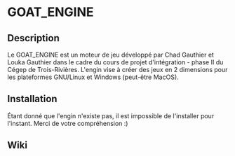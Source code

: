 # GOAT_ENGINE

## Description
Le GOAT_ENGINE est un moteur de jeu développé par Chad Gauthier et Louka Gauthier dans le cadre du cours de projet d'intégration - phase II du Cégep de Trois-Rivières. L'engin vise à créer des jeux en 2 dimensions pour les plateformes GNU/Linux et Windows (peut-être MacOS).

## Installation
Étant donné que l'engin n'existe pas, il est impossible de l'installer pour l'instant. Merci de votre compréhension :)

## Wiki
